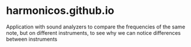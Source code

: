# harmonicos.github.io
Application with sound analyzers to compare the frequencies of the same note, but on different instruments, to see why we can notice differences between instruments
